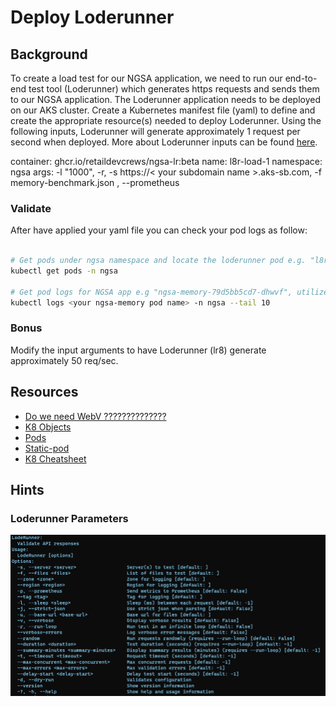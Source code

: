 # Deploy Loderunner

## Background

To create a load test for our NGSA application, we need to run our end-to-end test tool (Loderunner) which generates https requests and sends them to our NGSA application. The Loderunner application needs to be deployed on our AKS cluster. Create a Kubernetes manifest file (yaml) to define and create the appropriate resource(s) needed to deploy Loderunner. Using the following inputs, Loderunner will generate approximately 1 request per second when deployed. More about Loderunner inputs can be found [here](#loderunner-parameters).

container:
    ghcr.io/retaildevcrews/ngsa-lr:beta
name:
    l8r-load-1
namespace:
    ngsa
args:
    -l  "1000", -r, -s https://< your subdomain name >.aks-sb.com, -f memory-benchmark.json , --prometheus

### Validate

After have applied your yaml file you can check your pod logs as follow:

```bash

# Get pods under ngsa namespace and locate the loderunner pod e.g. "l8r-load-1" and make sure it is up and runnning.
kubectl get pods -n ngsa

# Get pod logs for NGSA app e.g "ngsa-memory-79d5bb5cd7-dhwvf", utilize the "--tail" parameter to only get the last 10 log entries, then verify that the Date/time for each log entry is about 1 second apart.
kubectl logs <your ngsa-memory pod name> -n ngsa --tail 10

```

### Bonus

Modify the input arguments to have Loderunner (lr8) generate approximately 50 req/sec.

## Resources

- [Do we need WebV ??????????????](https://github.com/microsoft/webvalidate)
- [K8 Objects](https://kubernetes.io/docs/concepts/overview/working-with-objects/kubernetes-objects/)
- [Pods](https://kubernetes.io/docs/concepts/workloads/pods/)
- [Static-pod](https://kubernetes.io/docs/tasks/configure-pod-container/static-pod/)
- [K8 Cheatsheet](https://kubernetes.io/docs/reference/kubectl/cheatsheet/#creating-objects)

## Hints

### Loderunner Parameters

![Loderunner Parameters](./images/../image/LodeRunnerParameters.PNG)
